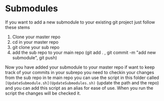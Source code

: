 # Submodules

If you want to add a new submodule to your existing git project just follow these stems 

1. Clone your master repo
2. cd in your master repo
3. git clone your sub repo
4. add the sub repo to your main repo (git add . , git commit -m "add new submodule", git push)

Now you have added your submodule to your master repo if want to keep track of your commits in your subrepo you need to checkin your changes from the sub repo in te main repo you can use the script in this folder called `[UpdateSubmodule.sh](UpdateSubmodules.sh)` (update the path and the repo) and you can add this script as an alias for ease of use.
When you run the script the changes will be checked it.
